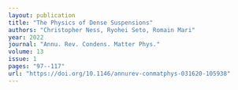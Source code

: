 ```yaml
---
layout: publication
title: "The Physics of Dense Suspensions"
authors: "Christopher Ness, Ryohei Seto, Romain Mari"
year: 2022
journal: "Annu. Rev. Condens. Matter Phys."
volume: 13
issue: 1
pages: "97--117"
url: "https://doi.org/10.1146/annurev-conmatphys-031620-105938"
---
```

